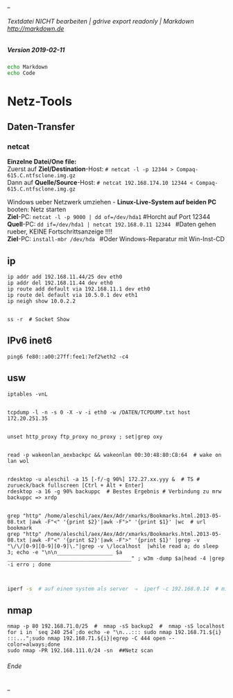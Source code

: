 _   


###### Textdatei NICHT bearbeiten | gdrive export readonly | Markdown http://markdown.de


##### Version 2019-02-11 










```bash
echo Markdown
echo Code
```






# Netz-Tools


## Daten-Transfer


### netcat


**Einzelne Datei/One file:**   
Zuerst auf **Ziel/Destination**-Host:  `# netcat -l -p 12344 > Compaq-615.C.ntfsclone.img.gz `   
Dann auf **Quelle/Source**-Host: `# netcat 192.168.174.10 12344 < Compaq-615.C.ntfsclone.img.gz `   


Windows ueber Netzwerk umziehen - **Linux-Live-System auf beiden PC** booten: Netz starten   
**Ziel**-PC: `netcat -l -p 9000 | dd of=/dev/hda1`    #Horcht auf Port 12344   
**Quell**-PC: `dd if=/dev/hda1 | netcat 192.168.0.11 12344 `    #Daten gehen rueber, KEINE Fortschrittsanzeige !!!!   
**Ziel**-PC: `install-mbr /dev/hda ` #Oder Windows-Reparatur mit Win-Inst-CD   


## ip


    ip addr add 192.168.11.44/25 dev eth0
    ip addr del 192.168.11.44 dev eth0
    ip route add default via 192.168.11.1 dev eth0
    ip route del default via 10.5.0.1 dev eth1
    ip neigh show 10.0.2.2


    ss -r  # Socket Show


## IPv6 inet6


    ping6 fe80::a00:27ff:fee1:7ef2%eth2 -c4












## usw






    iptables -vnL


    tcpdump -l -n -s 0 -X -v -i eth0 -w /DATEN/TCPDUMP.txt host 172.20.251.35


    unset http_proxy ftp_proxy no_proxy ; set|grep oxy


    read -p wakeonlan_aexbackpc && wakeonlan 00:30:48:80:C8:64  # wake on lan wol


    rdesktop -u aleschil -a 15 [-f/-g 90%] 172.27.xx.yyy &  # TS # zurueck/back fullscreen [Ctrl + Alt + Enter]
    rdesktop -a 16 -g 90% backuppc  # Bestes Ergebnis # Verbindung zu mrw backuppc => xrdp


    grep "http" /home/aleschil/aex/Aex/Adr/xmarks/Bookmarks.html.2013-05-08.txt |awk -F"<" '{print $2}'|awk -F">" '{print $1}' |wc  # url bookmark
    grep "http" /home/aleschil/aex/Aex/Adr/xmarks/Bookmarks.html.2013-05-08.txt |awk -F"<" '{print $2}'|awk -F">" '{print $1}' |grep -v "\/\/[0-9][0-9][0-9]\."|grep -v \/localhost  |while read a; do sleep 3; echo -e "\n\n__________________ $a     ________________________________________" ; w3m -dump $a|head -4 |grep -i erro ; done




``` bash


iperf -s  # auf einem system als server  ⇒  iperf -c 192.168.0.14  # mit anderem sys zu server verbinden    


```




## nmap


    nmap -p 80 192.168.71.0/25  #  nmap -sS backup2  #  nmap -sS localhost
    for i in `seq 240 254`;do echo -e "\n...::: sudo nmap 192.168.71.${i} :::...";sudo nmap 192.168.71.${i}|egrep -C 444 open --color=always;done
    sudo nmap -PR 192.168.111.0/24 -sn  ##Netz scan




















###### Ende       


_
